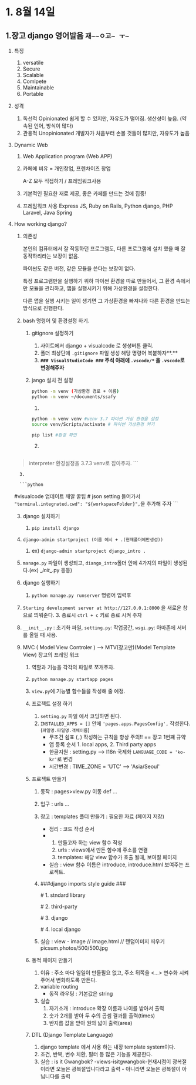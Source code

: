 # 1. 8월 14일 

## 	1.장고 django 영어발음 `재~~ㅇ고~ ㅜ~`

1. 특징

   1. versatile
   2. Secure
   3. Scalable
   4. Comlpete
   5. Maintainable
   6. Portable

2. 성격

   1. 독선적 Opinionated 쉽게 할 수 있지만, 자유도가 떨어짐. 생산성이 높음. (약속된 언어, 방식이 많다)
   2. 관용적 Unopinionated 개발자가 처음부터 손볼 것들이 많지만, 자유도가 높음

3. Dynamic Web

   1. Web Application program (Web APP)

   2. 카페에 비유 = 개인창업, 프렌차이즈 창업

      A-Z 모두 직접하기 / 프레임워크사용

   3. 기본적인 필요한 재료 제공, 좋은 카페를 만드는 것에 집중!

   4. 프레임워크 사용 Express JS, Ruby on Rails, Python django, PHP Laravel, Java Spring

4. How working django?

   1. 의존성

      본인의 컴퓨터에서 잘 작동하던 프로그램도, 다른 프로그램에 설치 했을 때 잘 동작하리라는 보장이 없음.

      파이썬도 같은 버전, 같은 모듈을 쓴다는 보장이 없다.

      특정 프로그램만을 실행하기 위하 파이썬 환경을 따로 만들어서, 그 환경 속에서만 모듈을 관리하고, 앱을 실행시키기 위해 가상환경을 설정한다.

      다른 앱을 실행 시키는 일이 생기면 그 가상환경을 빠져나와 다른 환경을 만드는 방식으로 진행한다.

   2. bash 명령어 및 환경설정 하기.
   
      1. gitignore 설정하기 
   
         1. 사이트에서 django + visualcode 로 생성버튼 클릭.
         2. 폴더 최상단에 `.gitignore` 파일 생성 해당 명령어 복붙하자**.**
         3. **`### VisualStudioCode ###`  주석 아래에 `.vscode/*` 을 `.vscode`로 변경해주자**
   
      2. jango 설치 전 설정
   
         ```bash
         python -m venv (가상환경 경로 + 이름)
         python -m venv ~/documents/ssafy
         ```
   
         1. 
   
         ```bash
         python -m venv venv #venv 3.7 파이썬 가상 환경을 설정
         source venv/Scripts/activate # 파이썬 가상환경 켜기
         
         pip list #환경 확인
         ```
   
         2. 
   
         ```python
   >interpreter 환경설정을 3.7.3 venv로 잡아주자.
         ```
         
         3. 
   
         ```python
   #visualcode 업데이트 깨알 꿀팁
         # json setting 들어가서 `"terminal.integrated.cwd": "${workspaceFolder}",`을 추가해 주자
         ```
         
      3. django 설치하기
   
         1. `pip install django`
   
      4. `django-admin startproject (이름 예시 + .(현재폴더에만생성))`
   
         1. ex) `django-admin startproject django_intro .`
      2. `manage.py` 파일이 생성되고, `diango_intro`폴더 안에 4가지의 파일이 생성된다.(ex) \__init__.py 등등)
      
      5. django 실행하기
   
         1. `python manage.py runserver` 명령어 입력후 
      2. `Starting development server at http://127.0.0.1:8000` 을 새로운 창으로 띄워준다.
         3. 종료시 `ctrl + c` 키로 종료 시켜 주자
      
      6. `__init__.py` : 초기화 파일, `setting.py`: 작업공간, `wsgi.py`: 아마존에 서버를 올릴 때 사용.
   
   3. MVC ( Model View Controler ) --> MTV(장고만)(Model Template View) 장고의 프레임 워크
   
      1. 역할과 기능을 각각의 파일로 쪼개주자.
   
      2. `python manage.py startapp pages`
   
      3. `view.py`에 기능별 함수들을 작성해 줄 예정.
   
      4. 프로젝트 설정 하기
   
         1. `setting.py` 파일 에서 코딩하면 된다.
         2. `INSTALLED_APPS = []` 안에 `'pages.apps.PagesConfig',` 작성한다. (`파일명.파일명.객체이름`)
            - 무조건 쉼표 (`,`) 작성하는 규칙을 항상 주의!!  == 장고 1번쨰 규약
            - 앱 등록 순서 1. local apps, 2. Third party apps
            - 한글지원 : setting.py --> I18n 국제화 `LANGUAGE_CODE = 'ko-kr'`로 변경
            - 시간변경 : TIME_ZONE = 'UTC' --> 'Asia/Seoul'
   
      5. 프로젝트 만들기
   
         1. 동작 : pages>view.py 이동 def ...
   
         2. 입구 : urls ...
   
         3. 창고 : templates 폴더 만들기 : 필요한 자료 (페이지 저장)
   
            - 정리 : 코드 작성 순서  
            - 1. 만들고자 하는 view 함수 작성
              2. urls : views에서 만든 함수에 주소를 연결
              3. templates: 해당 view 함수가 호출 될때, 보여질 페이지
            - 실습 : view 함수 이름은  introduce, introduce.html 보여주는 프로젝트.
   
         4. \###django imports style guide ###
   
            \# 1. stndard library
   
            \# 2. third-party
   
            \# 3. django
   
            \# 4. local django
   
         5. 실습 : view - image // image.html // 랜덤이미지 띄우기 picsum.photos/500/500.jpg
   
      6. 동적 페이지 만들기
   
         1. 이유 : 주소 마다 일일이 만들필요 없고, 주소 뒤쪽을 <...> 변수화 시켜주어서 변화하도록 만든다.
         2. variable routing
            - 동적 라우팅 : 기본값은 string
         3. 실습
            1. 자기소개 : introduce 확장 이름과 나이를 받아서 출력
            2. 숫가 2개를 받아 두 수의 곱셈 결과를 출력(times)
            3. 반지름 값을 받아 원의 넓이 출력(area)
   
      7. DTL (Django Template Language)
   
         1. django template 에서 사용 하는 내장 template system이다.
         2. 조건, 반복, 변수 치환, 필터 등 많은 기능을 제공한다.
         3. 실습 : is it Gwangbok? -views-isitgwangbok-현재시점이 광복절이라면 오늘은 광복절입니다라고 출력 - 아니라면 오늘은 광복절이 아닙니다를 출력
   
         
   
         
   
         